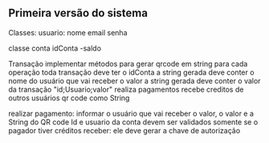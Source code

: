 ## Primeira versão do sistema
Classes:
usuario:
nome
email
senha

classe conta
idConta
-saldo

Transação
implementar métodos para gerar qrcode em string para cada operação
toda transação deve ter o idConta
a string gerada deve conter o nome do usuário que vai receber o valor
a string gerada deve conter o valor da transação
"id;Usuario;valor"
realiza pagamentos recebe creditos de outros usuários
qr code como String

realizar pagamento:
informar o usuário que vai receber o valor, o valor e a String do QR code
Id e usuario da conta devem ser validados
somente se o pagador tiver créditos
receber:
ele deve gerar a chave de autorização